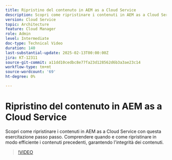 ```yaml
---
title: Ripristino del contenuto in AEM as a Cloud Service
description: Scopri come ripristinare i contenuti in AEM as a Cloud Service con questo video. Comprendere quando e come ripristinare in modo efficiente i contenuti precedenti, garantendo l'integrità dei contenuti.
version: Cloud Service
topic: Architecture
feature: Cloud Manager
role: Admin
level: Intermediate
doc-type: Technical Video
duration: 140
last-substantial-update: 2025-02-13T00:00:00Z
jira: KT-12311
source-git-commit: a11dd10cedbc8e77fa23d128562d6b3a3ae23c14
workflow-type: tm+mt
source-wordcount: '69'
ht-degree: 0%

---
```



# Ripristino del contenuto in AEM as a Cloud Service

Scopri come ripristinare i contenuti in AEM as a Cloud Service con questa esercitazione passo passo. Comprendere quando e come ripristinare in modo efficiente i contenuti precedenti, garantendo l&#39;integrità dei contenuti.

>[!VIDEO](https://video.tv.adobe.com/v/3416149/?learn=on&enablevpops)
